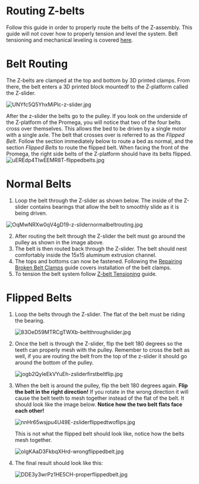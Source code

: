 # Routing Z-belts

Follow this guide in order to properly route the belts of the Z-assembly. This guide will not cover how to properly tension and level the system. Belt tensioning and mechanical leveling is covered [here](http://promega.printm3d.com/books/user-manual/page/belt-tensioning-and-mechanical-leveling).

# Belt Routing

The Z-belts are clamped at the top and bottom by 3D printed clamps. From there, the belt enters a 3D printed block mountedf to the Z-platform called the Z-slider. 

![UNYfc5Q5YhxMiPlc-z-slider.jpg](http://promega.printm3d.com/uploads/images/gallery/2018-06-Jun/scaled-840-0/UNYfc5Q5YhxMiPlc-z-slider.jpg) 

After the z-slider the belts go to the pulley. If you look on the underside of the Z-platform of the Promega, you will notice that two of the four belts cross over themselves. This allows the bed to be driven by a single motor with a single axle. The belt that crosses over is referred to as the _Flipped Belt_. Follow the section immediately below to route a bed as normal, and the section _Flipped Belts_ to route the flipped belt. When facing the front of the Promega, the right side belts of the Z-platform should have its belts flipped. ![uEREdp4TlwEEMR8T-flippedbelts.jpg](http://promega.printm3d.com/uploads/images/gallery/2018-06-Jun/scaled-840-0/uEREdp4TlwEEMR8T-flippedbelts.jpg)

# Normal Belts

1. Loop the belt through the Z-slider as shown below. The inside of the Z-slider contains bearings that allow the belt to smoothly slide as it is being driven.

![OqMwNRXw0qV4gD19-z-slidernormalbeltrouting.jpg](http://promega.printm3d.com/uploads/images/gallery/2018-06-Jun/scaled-840-0/OqMwNRXw0qV4gD19-z-slidernormalbeltrouting.jpg)

2. After routing the belt through the Z-slider the belt must go around the pulley as shown in the image above.
3. The belt is then routed back through the Z-slider. The belt should nest comfortably inside the 15x15 aluminum extrusion channel.
4. The tops and bottoms can now be fastened. Following the [Repairing Broken Belt Clamps](http://promega.printm3d.com/books/user-manual/page/repairing-broken-belt-clamps) guide covers installation of the belt clamps. 
5. To tension the belt system follow [Z-belt Tensioning](http://promega.printm3d.com/books/user-manual/page/repairing-broken-belt-clamps#bkmrk-tensioning-the-belts) guide.

# Flipped Belts

1. Loop the belts through the Z-slider. The flat of the belt must be riding the bearing.

   ![83OeD59MTRCgTWXb-beltthroughslider.jpg](http://promega.printm3d.com/uploads/images/gallery/2018-06-Jun/scaled-840-0/83OeD59MTRCgTWXb-beltthroughslider.jpg)

2. Once the belt is through the Z-slider, flip the belt  180 degrees so the teeth can properly mesh with the pulley. Remember to cross the belt as well, if you are routing the belt from the top of the z-slider it should go around the bottom of the pulley.

   ![jogb2QyIeEkVYuEh-zsliderfirstbeltflip.jpg](http://promega.printm3d.com/uploads/images/gallery/2018-06-Jun/scaled-840-0/jogb2QyIeEkVYuEh-zsliderfirstbeltflip.jpg)

3. When the belt is around the pulley, flip the belt 180 degrees again. **Flip the belt in the right direction!** If you rotate in the wrong direction it will cause the belt teeth to mesh together instead of the flat of the belt. It should look like the image below. **Notice how the two belt flats face each other!**

   ![nnHr65wsjpu4U49E-zsliderflippedtwoflips.jpg](http://promega.printm3d.com/uploads/images/gallery/2018-06-Jun/scaled-840-0/nnHr65wsjpu4U49E-zsliderflippedtwoflips.jpg)

   This is not what the flipped belt should look like, notice how the belts mesh together.

   ![oIgKAaD3FkbqXHrd-wrongflippedbelt.jpg](http://promega.printm3d.com/uploads/images/gallery/2018-06-Jun/scaled-840-0/oIgKAaD3FkbqXHrd-wrongflippedbelt.jpg)

4. The final result should look like this:

   ![DDE3y3wrPz1HE5CH-properflippedbelt.jpg](http://promega.printm3d.com/uploads/images/gallery/2018-06-Jun/scaled-840-0/DDE3y3wrPz1HE5CH-properflippedbelt.jpg)

